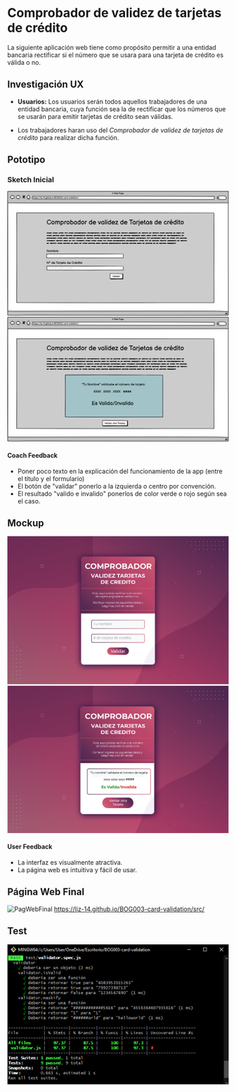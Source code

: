 # Comprobador de validez de tarjetas de crédito

La siguiente aplicación web tiene como propósito permitir a una entidad bancaria rectificar si el número que se usara para una tarjeta de crédito es válida o no.

## Investigación UX

* **Usuarios:** Los usuarios serán todos aquellos trabajadores de una entidad bancaria, cuya función sea la de rectificar que los números que se usarán para emitir tarjetas de crédito sean válidas.

* Los trabajadores haran uso del *Comprobador de validez de tarjetas de crédito* para realizar dicha función.

## Pototipo

### Sketch Inicial

![sketch pag1](PrototypeImages/Inicial.png)
![sketch pag2](PrototypeImages/Second.png)

#### Coach Feedback
* Poner poco texto en la explicación del funcionamiento de la app (entre el título y el formulario)
* El botón de "validar" ponerlo a la izquierda o centro por convención.
* El resultado "valido e invalido" ponerlos de color verde o rojo según sea el caso.

## Mockup

![mochup pag1](PrototypeImages/pagInicial.png)
![mockup pag2](PrototypeImages/PagFinal.png)

#### User Feedback
* La interfaz es visualmente atractiva.
* La página web es intuitiva y fácil de usar.

## Página Web Final
![PagWebFinal](PrototypeImages/validacionTC.gif)
https://liz-14.github.io/BOG003-card-validation/src/

## Test
![test](PrototypeImages/Test.png)
